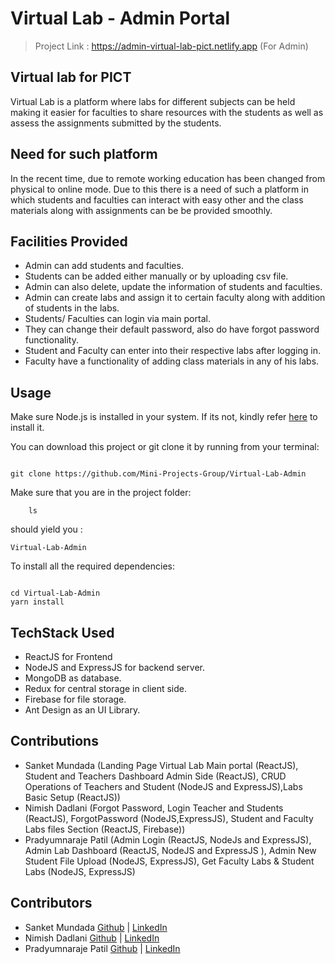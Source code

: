 # Virtual Lab - Admin Portal

> Project Link : https://admin-virtual-lab-pict.netlify.app (For Admin)

## Virtual lab for PICT

Virtual Lab is a platform where labs for different subjects can be held making it easier for faculties to share resources with the students as well as assess the assignments submitted by the students.

## Need for such platform

In the recent time, due to remote working education has been changed from physical to online mode. Due to this there is a need of such a platform in which students and faculties can interact with easy other and the class materials along with assignments can be be provided smoothly.

## Facilities Provided

- Admin can add students and faculties.
- Students can be added either manually or by uploading csv file.
- Admin can also delete, update the information of students and faculties.
- Admin can create labs and assign it to certain faculty along with addition of students in the labs.
- Students/ Faculties can login via main portal.
- They can change their default password, also do have forgot password functionality.
- Student and Faculty can enter into their respective labs after logging in.
- Faculty have a functionality of adding class materials in any of his labs.

## Usage

Make sure Node.js is installed in your system. If its not, kindly refer [here](https://nodejs.org/en/download/) to install it.

You can download this project or git clone it by running from your terminal:


```

git clone https://github.com/Mini-Projects-Group/Virtual-Lab-Admin

```


Make sure that you are in the project folder:

```
	ls
```

should yield you :

```
Virtual-Lab-Admin
```


To install all the required dependencies:
```

cd Virtual-Lab-Admin
yarn install

```


## TechStack Used

- ReactJS for Frontend
- NodeJS and ExpressJS for backend server.
- MongoDB as database.
- Redux for central storage in client side.
- Firebase for file storage.
- Ant Design as an UI Library.

## Contributions
- Sanket Mundada (Landing Page Virtual Lab Main portal (ReactJS), Student and Teachers Dashboard Admin Side (ReactJS), CRUD Operations of Teachers and Student (NodeJS and ExpressJS),Labs Basic Setup (ReactJS))
- Nimish Dadlani (Forgot Password, Login Teacher and Students (ReactJS), ForgotPassword (NodeJS,ExpressJS), Student and Faculty Labs files Section (ReactJS, Firebase))
- Pradyumnaraje Patil (Admin Login (ReactJS, NodeJs  and ExpressJS),  Admin Lab Dashboard (ReactJS, NodeJS and ExpressJS ), Admin New Student File Upload (NodeJS, ExpressJS), Get Faculty Labs & Student Labs (NodeJS, ExpressJS)

## Contributors

- Sanket Mundada [Github](https://github.com/Sanketmundada) | [LinkedIn](https://www.linkedin.com/in/sanket-mundada/)
- Nimish Dadlani [Github](https://github.com/nmd2611) | [LinkedIn](https://www.linkedin.com/in/nimishdadlani/)
- Pradyumnaraje Patil [Github](https://github.com/KKKaneki) | [LinkedIn](https://www.linkedin.com/in/pradyumna-p-182375117/)
